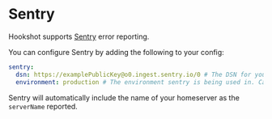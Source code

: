 # Sentry

Hookshot supports [Sentry](https://sentry.io/welcome/) error reporting.

You can configure Sentry by adding the following to your config:

```yaml
sentry:
  dsn: https://examplePublicKey@o0.ingest.sentry.io/0 # The DSN for your Sentry project.
  environment: production # The environment sentry is being used in. Can be omitted.
```

Sentry will automatically include the name of your homeserver as the `serverName` reported.
